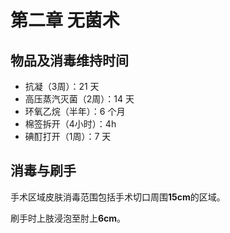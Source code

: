 # 第二章 无菌术

## 物品及消毒维持时间

- 抗凝（3周）：21 天
- 高压蒸汽灭菌（2周）：14 天
- 环氧乙烷（半年）：6 个月
- 棉签拆开（4小时）：4h
- 碘酊打开（1周）：7 天

## 消毒与刷手

手术区域皮肤消毒范围包括手术切口周围**15cm**的区域。

刷手时上肢浸泡至肘上**6cm**。
